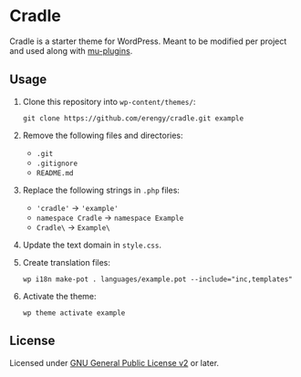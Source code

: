 # Cradle

Cradle is a starter theme for WordPress. Meant to be modified per project and used along with [mu-plugins](https://github.com/erengy/mu-plugins).

## Usage

1. Clone this repository into `wp-content/themes/`:

	`git clone https://github.com/erengy/cradle.git example`

2. Remove the following files and directories:

	- `.git`
	- `.gitignore`
	- `README.md`

3. Replace the following strings in `.php` files:

	- `'cradle'` → `'example'`
	- `namespace Cradle` → `namespace Example`
	- `Cradle\` → `Example\`

4. Update the text domain in `style.css`.

5. Create translation files:

	`wp i18n make-pot . languages/example.pot --include="inc,templates"`

6. Activate the theme:

	`wp theme activate example`

## License

Licensed under [GNU General Public License v2](https://www.gnu.org/licenses/old-licenses/gpl-2.0.html) or later.
